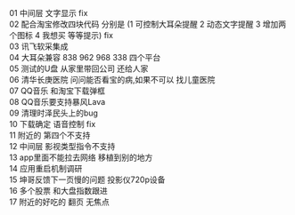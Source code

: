 
01 中间层 文字显示 fix<br>
02 配合淘宝修改四块代码 分别是 (1 可控制大耳朵提醒 2 动态文字提醒 3 增加两个图标 4 我想买 等等提示) fix<br>
03 讯飞软采集成 <br>
04 大耳朵兼容 838 962 968 338 四个平台 <br>
05 测试的U盘 从家里带回公司 还给人家 <br>
06 清华长庚医院 问问能否看宝的病,如果不可以 找儿童医院 <br>
07 QQ音乐 和淘宝下载弹框 <br>
08 QQ音乐要支持暴风Lava <br>
09 清理时泽民头上的bug <br>
10 下载确定 语音控制 fix<br>
11 附近的 第四个不支持 <br>
12 中间层 影视类型指令不支持 <br>
13 app里面不能拉去网络 移植到别的地方<br>
14 应用重启机制调研 <br>
15 坤哥反馈下一页慢的问题 投影仪720p设备 <br>
16 多个股票 和大盘指数跟进 <br>
17 附近的好吃的 翻页 无焦点 <br>




